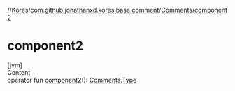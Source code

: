 //[Kores](../../index.md)/[com.github.jonathanxd.kores.base.comment](../index.md)/[Comments](index.md)/[component2](component2.md)



# component2  
[jvm]  
Content  
operator fun [component2](component2.md)(): [Comments.Type](-type/index.md)  



